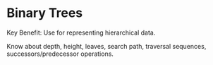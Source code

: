 # Binary Trees #

Key Benefit: Use for representing hierarchical data.

Know about depth, height, leaves, search path, traversal sequences, successors/predecessor operations.
